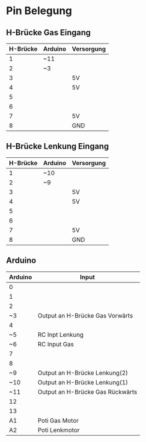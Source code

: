 # Pin Belegung

## H-Brücke Gas Eingang
| H-Brücke | Arduino | Versorgung |
|----------|---------|------------|
| 1        | ~11     |            |
| 2        | ~3      |            |
| 3        |         | 5V         |
| 4        |         | 5V         |
| 5        |         ||
| 6        |         ||
| 7        |         | 5V         |
| 8        |         | GND        |


## H-Brücke Lenkung Eingang
| H-Brücke | Arduino | Versorgung |
|----------|---------|------------|
| 1        | ~10     |            |
| 2        | ~9      |            |
| 3        |         | 5V         |
| 4        |         | 5V         |
| 5        |         ||
| 6        |         ||
| 7        |         | 5V         |
| 8        |         | GND        |


## Arduino

| Arduino | Input                          | 
|---------|--------------------------------|
| 0       |                                |            
| 1       |                                |            
| 2       |                                |            
| ~3      | Output an H-Brücke Gas Vorwärts|            
| 4       |                                |            
| ~5      | RC Inpt Lenkung                |
| ~6      | RC Input Gas                   |
| 7       |                                |            
| 8       |                                |            
| ~9      | Output an H-Brücke Lenkung(2)  |            
| ~10     | Output an H-Brücke Lenkung(1)  |            
| ~11     | Output an H-Brücke Gas Rückwärts|            
| 12      |                                |            
| 13      |                                |            
| A1      | Poti Gas Motor                 |            
| A2      | Poti Lenkmotor                 |            
